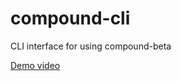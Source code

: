# compound-cli
CLI interface for using compound-beta


[Demo video](https://github.com/user-attachments/assets/de610c76-0e9b-41fc-a5b4-ba108041ea10)

